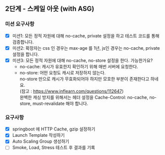 ## 2단계 - 스케일 아웃 (with ASG)
### 미션 요구사항
- [x] 미션1: 모든 정적 자원에 대해 no-cache, private 설정을 하고 테스트 코드를 통해 검증합니다.
- [x] 미션2: 확장자는 css 인 경우는 max-age 를 1년, js인 경우는 no-cache, private 설정을 합니다.
- [x] 미션3: 모든 정적 자원에 대해 no-cache, no-store 설정을 한다. 가능한가요?
    - no-cache: 캐시가 유효한지 확인하기 위해 매번 서버에 요청한다.
    - no-store: 어떤 요청도 캐시로 저장하지 않는다.  
    no-store 만으로 캐시가 무효화되어야 하지만 모호한 부분이 존재한다고 하네요.  
    (참고 : https://www.inflearn.com/questions/112647)  
    완벽한 캐싱 방지를 위해서는 헤더 설정을 Cache-Control: no-cache, no-store, must-revalidate 해야 합니다.
     
### 요구사항
- [x] springboot 에 HTTP Cache, gzip 설정하기
- [x] Launch Template 작성하기
- [x] Auto Scaling Group 생성하기
- [ ] Smoke, Load, Stress 테스트 후 결과를 기록